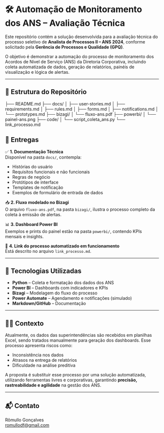 # 🛠️ Automação de Monitoramento dos ANS – Avaliação Técnica

Este repositório contém a solução desenvolvida para a avaliação técnica do processo seletivo de **Analista de Processos II – ANS 2024**, conforme solicitado pela **Gerência de Processos e Qualidade (GPQ)**.

O objetivo é demonstrar a automação do processo de monitoramento dos Acordos de Nível de Serviço (ANS) da Diretoria Corporativa, incluindo coleta automatizada de dados, geração de relatórios, painéis de visualização e lógica de alertas.

---

## 📌 Estrutura do Repositório

├── README.md
├── docs/
│ ├── user-stories.md
│ ├── requirements.md
│ ├── rules.md
│ ├── forms.md
│ ├── notifications.md
│ └── prototypes.md
├── bizagi/
│ └── fluxo-ans.pdf
├── powerbi/
│ └── painel-ans.png
├── code/
│ └── script_coleta_ans.py
└── link_processo.md


## 🧾 Entregas

✅ **1. Documentação Técnica**  
Disponível na pasta `docs/`, contempla:

- Histórias do usuário
- Requisitos funcionais e não funcionais
- Regras de negócio
- Protótipos de interface
- Templates de notificação
- Exemplos de formulário de entrada de dados

📥 **2. Fluxo modelado no Bizagi**  
O arquivo `fluxo-ans.pdf`, na pasta `bizagi/`, ilustra o processo completo da coleta à emissão de alertas.

📊 **3. Dashboard Power BI**  
Exemplos e prints do painel estão na pasta `powerbi/`, contendo KPIs mensais e insights.

🔗 **4. Link do processo automatizado em funcionamento**  
Está descrito no arquivo `link_processo.md`.

---

## 🧠 Tecnologias Utilizadas

- **Python** – Coleta e formatação dos dados dos ANS
- **Power BI** – Dashboards com indicadores e KPIs
- **Bizagi** – Modelagem do fluxo do processo
- **Power Automate** – Agendamento e notificações (simulado)
- **Markdown/GitHub** – Documentação

---

## 🧑‍💼 Contexto

Atualmente, os dados das superintendências são recebidos em planilhas Excel, sendo tratados manualmente para geração dos dashboards. Esse processo apresenta riscos como:

- Inconsistência nos dados
- Atrasos na entrega de relatórios
- Dificuldade na análise preditiva

A proposta é substituir esse processo por uma solução automatizada, utilizando ferramentas livres e corporativas, garantindo **precisão, rastreabilidade e agilidade** na gestão dos ANS.

---

## 📬 Contato

Rômullo Gonçalves  
romullodf@gmail.com

